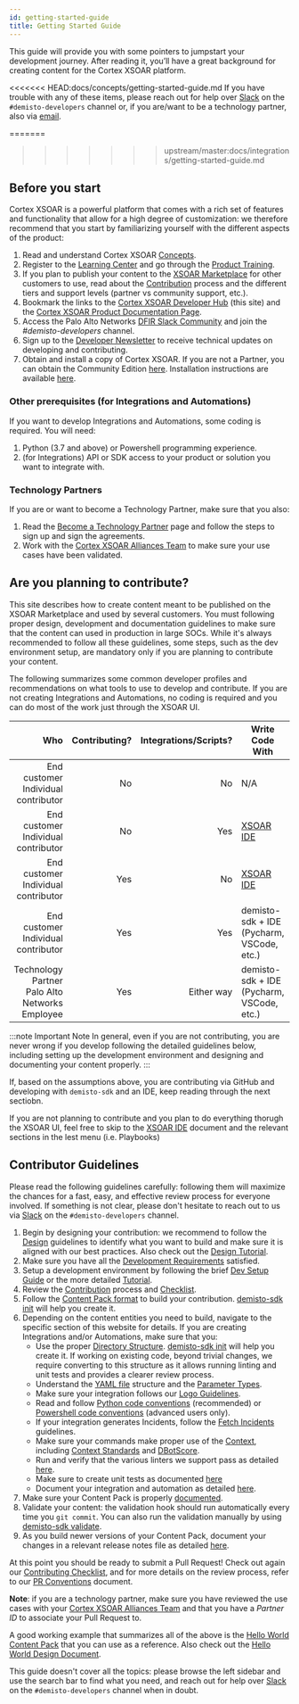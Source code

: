 ```yaml
---
id: getting-started-guide
title: Getting Started Guide
---
```


This guide will provide you with some pointers to jumpstart your development journey. After reading it, you’ll have a great background for creating content for the Cortex XSOAR platform.

<<<<<<< HEAD:docs/concepts/getting-started-guide.md
If you have trouble with any of these items, please reach out for help over [Slack](https://start.paloaltonetworks.com/join-our-slack-community) on the `#demisto-developers` channel or, if you are/want to be a technology partner, also via [email](mailto:soar.alliances@paloaltonetworks.com).
 
=======

>>>>>>> upstream/master:docs/integrations/getting-started-guide.md
## Before you start

Cortex XSOAR is a powerful platform that comes with a rich set of features and functionality that allow for a high degree of customization: we therefore recommend that you start by familiarizing yourself with the different aspects of the product:

1. Read and understand Cortex XSOAR [Concepts](../concepts/concepts).
1. Register to the [Learning Center](http://education.paloaltonetworks.com/learningcenter) and go through the [Product Training](../partners/become-a-tech-partner#3-take-required-training).
1. If you plan to publish your content to the [XSOAR Marketplace](../partners/marketplace) for other customers to use, read about the [Contribution](../contributing/contributing) process and the different tiers and support levels (partner vs community support, etc.).
1. Bookmark the links to the [Cortex XSOAR Developer Hub](https://xsoar.pan.dev/docs/) (this site) and the [Cortex XSOAR Product Documentation Page](https://docs.paloaltonetworks.com/cortex/cortex-xsoar.html).
1. Access the Palo Alto Networks [DFIR Slack Community](https://start.paloaltonetworks.com/join-our-slack-community) and join the *#demisto-developers* channel.
1. Sign up to the [Developer Newsletter](https://start.paloaltonetworks.com/cortex-xsoar-developer-newsletter.html) to receive technical updates on developing and contributing.
1. Obtain and install a copy of Cortex XSOAR. If you are not a Partner, you can obtain the Community Edition [here](https://start.paloaltonetworks.com/sign-up-for-demisto-free-edition). Installation instructions are available [here](https://docs.paloaltonetworks.com/cortex/cortex-xsoar/6-0/cortex-xsoar-admin/installation.html).

### Other prerequisites (for Integrations and Automations)

If you want to develop Integrations and Automations, some coding is required. You will need:
1. Python (3.7 and above) or Powershell programming experience.
1. (for Integrations) API or SDK access to your product or solution you want to integrate with.

### Technology Partners

If you are or want to become a Technology Partner, make sure that you also:

1. Read the [Become a Technology Partner](../partners/become-a-tech-partner) page and follow the steps to sign up and sign the agreements.
1. Work with the [Cortex XSOAR Alliances Team](mailto:soar.alliances@paloaltonetworks.com) to make sure your use cases have been validated.

## Are you planning to contribute?

This site describes how to create content meant to be published on the XSOAR Marketplace and used by several customers. You must following proper design, development and documentation guidelines to make sure that the content can used in production in large SOCs. While it's always recommended to follow all these guidelines,  some steps, such as the dev environment setup, are mandatory only if you are planning to contribute your content.

The following summarizes some common developer profiles and recommendations on what tools to use to develop and contribute. If you are not creating Integrations and Automations, no coding is required and you can do most of the work just through the XSOAR UI.

|Who|Contributing?|Integrations/Scripts?|Write Code With|Contribute With|
|--:|------------:|--------------------:|-----------------|---------------|
|End customer<br/>Individual contributor|No|No|N/A|N/A|
|End customer<br/>Individual contributor|No|Yes|[XSOAR IDE](../concepts/xsoar-ide)|N/A|
|End customer<br/>Individual contributor|Yes|No|[XSOAR IDE](../concepts/xsoar-ide)|[Cortex XSOAR UI](../contributing/marketplace)|
|End customer<br/>Individual contributor|Yes|Yes|demisto-sdk + IDE (Pycharm, VSCode, etc.)|GitHub|
|Technology Partner<br/>Palo Alto Networks Employee|Yes|Either way|demisto-sdk + IDE (Pycharm, VSCode, etc.)|GitHub|

:::note Important Note
In general, even if you are not contributing, you are never wrong if you develop following the detailed guidelines below, including setting up the development environment and designing and documenting your content properly.
:::

If, based on the assumptions above,  you are contributing via GitHub and developing with `demisto-sdk` and an IDE, keep reading through the next sectiobn.

If you are not planning to contribute and you plan to do everything thorugh the XSOAR UI, feel free to skip to the [XSOAR IDE](xsoar-ide) document and the relevant sections in the lest menu (i.e. Playbooks)

## Contributor Guidelines

Please read the following guidelines carefully: following them will maximize the chances for a fast, easy, and effective review process for everyone involved. If something is not clear, please don't hesitate to reach out to us via [Slack](http://go.demisto.com/join-our-slack-community) on the `#demisto-developers` channel.

1. Begin by designing your contribution: we recommend to follow the [Design](../concepts/design) guidelines to identify what you want to build and make sure it is aligned with our best practices. Also check out the [Design Tutorial](../tutorials/tut-design).
1. Make sure you have all the [Development Requirements](dev-requirements) satisfied.
1. Setup a development environment by following the brief [Dev Setup Guide](dev-setup) or the more detailed [Tutorial](../tutorials/tut-setup-dev).
1. Review the [Contribution](../contributing/contributing) process and [Checklist](../contributing/checklist).
1. Follow the [Content Pack format](packs-format) to build your contribution. [demisto-sdk init](https://github.com/demisto/demisto-sdk/blob/master/demisto_sdk/commands/init/README.md) will help you create it.
1. Depending on the content entities you need to build, navigate to the specific section of this website for details. If you are creating Integrations and/or Automations, make sure that you:
    * Use the proper  [Directory Structure](../integrations/package-dir). [demisto-sdk init](https://github.com/demisto/demisto-sdk/blob/master/demisto_sdk/commands/init/README.md) will help you create it. If working on existing code, beyond trivial changes, we require converting to this structure as it allows running linting and unit tests and provides a clearer review process.
    * Understand the [YAML file](../integrations/yaml-file) structure and the [Parameter Types](../integrations/parameter-types).
    * Make sure your integration follows our [Logo Guidelines](../integrations/integration-logo).
    * Read and follow [Python code conventions](../integrations/code-conventions) (recommended) or [Powershell code conventions](../integrations/powershell-code) (advanced users only).
    * If your integration generates Incidents, follow the [Fetch Incidents](../fetching-incidents) guidelines.
    * Make sure your commands make proper use of the [Context](../integrations/context-and-outputs), including [Context Standards](../integrations/context-standards-about) and [DBotScore](../integrations/dbot).
    * Run and verify that the various linters we support pass as detailed [here](../integrations/linting).
    * Make sure to create unit tests as documented [here](../integrations/unit-testing)
    * Document your integration and automation as detailed [here](integration-docs).
1. Make sure your Content Pack is properly [documented](../integrations/pack-docs).
1. Validate your content: the validation hook should run automatically every time you `git commit`. You can also run the validation manually by using [demisto-sdk validate](https://github.com/demisto/demisto-sdk/blob/master/demisto_sdk/commands/validate/README.md). 
1. As you build newer versions of your Content Pack, document your changes in a relevant release notes file as detailed [here](../integrations/release-notes).

At this point you should be ready to submit a Pull Request! Check out again our [Contributing Checklist](../contributing/checklist), and for more details on the review process, refer to our [PR Conventions](../contributing/conventions) document.

**Note**: if you are a technology partner, make sure you have reviewed the use cases with your [Cortex XSOAR Alliances Team](mailto:soar.alliances@paloaltonetworks.com) and that you have a *Partner ID* to associate your Pull Request to.

A good working example that summarizes all of the above is the [Hello World Content Pack](https://github.com/demisto/content/tree/master/Packs/HelloWorld) that you can use as a reference. Also check out the [Hello World Design Document](https://docs.google.com/document/d/1wETtBEKg37PHNU8tYeB56M1LE314ux086z3HFeF_cX0).

This guide doesn't cover all the topics: please browse the left sidebar and use the search bar to find what you need, and reach out for help over [Slack](https://start.paloaltonetworks.com/join-our-slack-community) on the `#demisto-developers` channel when in doubt.
